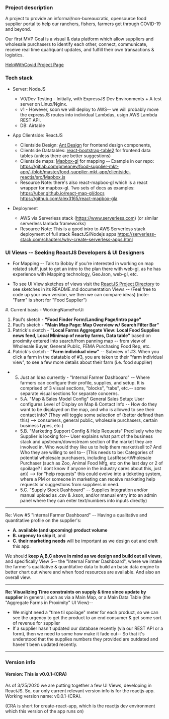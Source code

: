 

### Project description

A project to provide an informal/non-bureaucratic, opensource food supplier portal to help our ranchers, fishers, farmers get through COVID-19 and beyond.

Our first MVP Goal is a visual & data platform which allow suppliers and wholesale purchasers to identify each other, connect, communicate, receive real time qual/quant updates, and fulfill their own transactions & logistics.

[HelpWithCovid Project Page](https://helpwithcovid.com/projects/43)

### Tech stack
- Server: NodeJS  
  - V0/Dev Testing - Initially, with ExpressJS Dev Environments + A test server on Linux/Nginx.  
  - v1 - However, soon we will deploy to AWS-- we will probably move the expressJS routes into individual Lambdas, usign AWS Lambda REST API.
  - DB: Airtable


- App Clientside: ReactJS
  - Clientside Design: [Ant Design](https://ant.design/components/grid/) for frontend design components, 
  - Clientside Datatables: [react-bootstrap-table2](https://react-bootstrap-table.github.io/react-bootstrap-table2/storybook/index.html) for frontend data tables (unless there are better suggestions)
  - Clientside maps: [Mapbox-gl](https://docs.mapbox.com/mapbox-gl-js/example/popup-on-click/) for mapping -- Example in our repo:  https://gitlab.com/pmeaney/food-supplier-mkt-app/-/blob/master/food-supplier-mkt-app/clientside-reactjs/src/Mapbox.js
  - Resource Note: there's also react-mapbox-gl which is a react wrapper for mapbox-gl.  Two sets of docs as examples: https://uber.github.io/react-map-gl/docs https://github.com/alex3165/react-mapbox-gla


- Deployment
  - AWS via Serverless stack (https://www.serverless.com) (or similar serverless lambda frameworks)
  - Resource Note: This is a good intro to AWS Serverless stack deployment of full stack ReactJS/Nodejs apps https://serverless-stack.com/chapters/why-create-serverless-apps.html



### UI Views -- Seeking ReactJS Developers & UI Designers

- For Mapping -- Talk to Bobby if you're interested in working on map related stuff, just to get an intro to the plan there with web-gl, as he has experience with Mapping technology, GeoJson, web-gl, etc.

- To see UI View sketches of views visit the [ReactJS Project Directory](https://gitlab.com/pmeaney/food-supplier-mkt-app/-/tree/master/food-supplier-mkt-app/clientside-reactjs) to see sketches in its README.md documentation
Views -- (Feel free to code up your own version, we then we can compare ideas) (note: "Farm" is short for "Food Supplier")

#. Current basis - WorkingNameForUi 

1. Paul's sketch - **"Food Finder Form/Landing Page/Intro page"**
2. Paul's sketch - **"Main Map Page: Map Overview w/ Search Filter Bar"** 
3. Patrick's sketch - **"Local Farms Aggregate View: Local Food Supplies news feed, Local Minimap of nearby farms, Data table"** based on proximity entered into search/from panning map -- from view of Wholesale Buyer, General Public, FEMA Purchasing Food Rep, etc.
4. Patrick's sketch - **"Farm individual view"** --  Subview of #3. When you click a farm in the datatable of #3, you are taken to their "farm individual view", to see a few more details about their farm (i.e. food supplier)


- 5. Just an Idea currently - "Internal Farmer Dashboard" -- Where farmers can configure their profile, supplies, and setup. It is comprised of 3 visual sections, "blocks", "tabs", etc.-- some separate visual sections for separate concerns.
  - 5.A. "Map & Sales Model Config" General Sales Setup: User configures Level of Display on Map & Contact Info -- How do they want to be displayed on the map, and who is allowed to see their contact info? (They will toggle some selection of (better defined than this) --> consumers, general public, wholesale purchasers, certain business types, etc.) 
  - 5.B. "Marketing Support Config & Help Requests" Preclisely who the Supplier is looking for-- User explains what part of the business stack and upstream/downstream section of the market they are involved in.   Who would they like us to help them market/sell to? And Who they are willing to sell to-- [This needs to be: Categories of potential wholesale purchasers, including LastResortWholesale Purchaser (such as Zoo, Animal Food Mfg, etc on the last day or 2 of spoilage? I dont know if anyone in the industry cares about this, just an)]  --> for "help requests" this could evolve into  a ticketing system, where a PM or someone in marketing can receive marketing help requests or suggestions from suppliers in need.
  - 5.C. "Supply Stock Dashboard" -- Supplies Integration and/or manual upload as .csv & .kson, and/or manual entry into an admin panel where they can enter text/numbers into inputs directly)

_____
Re: View #5 "Internal Farmer Dashboard" -- Having a qualitative and quantitative profile on the supplier's:

- **A. available (and upcoming) product volume**
- **B. urgency to ship it**, and 
- **C. their marketing needs** will be important as we design out and craft this app.  

We should **keep A,B,C above in mind as we design and build out all views**, and specifically View 5-- the "Internal Farmer Dashboard", where we intake the farmer's qualitative & quantitative data to build an basic data engine to better chart out where and when food resources are available.  And also an overall view.
____
**Re: Visualizing Time constraints on supply & time since update by supplier** in general, such as via a Main Map, or a Main Data Table (the "Aggregate Farms in Proximity" UI View)--

- We might need a "time til spoilage" meter for each product, so we can see the urgency to get the product to an end consumer & get some sort of revenue for supplier
- If a supplier hasn't updated our database recently (via our REST API or a form), then we need to some how make it fade out-- So that it's understood that the supplies numbers they provided are outdated and haven't been updated recently.

________

### Version info
#### Version: This is v0.0.1-(CRA)

As of 3/25/2020 we are putting together a few UI Views, developing in ReactJS.  So, our only current relevant version info is for the reactjs app.  Working version name: v0.0.1-(CRA).

(CRA is short for create-react-app, which is the reactjs dev environment which this version of the app runs on)